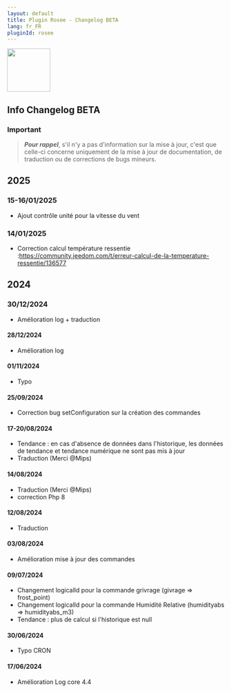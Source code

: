 ```yaml
---
layout: default
title: Plugin Rosee - Changelog BETA
lang: fr_FR
pluginId: rosee
---
```


<img src="{{site.baseurl}}/plugin-rosee/{{site.img}}/rosee_icon.png" class="pluginLogo" width="100" />

## Info Changelog BETA

### Important

> **_Pour rappel_**, s'il n'y a pas d'information sur la mise à jour, c'est que celle-ci concerne uniquement de la mise à jour de documentation, de traduction ou de corrections de bugs mineurs.

## 2025

### 15-16/01/2025

- Ajout contrôle unité pour la vitesse du vent


### 14/01/2025

- Correction calcul température ressentie :https://community.jeedom.com/t/erreur-calcul-de-la-temperature-ressentie/136577

## 2024

### 30/12/2024

- Amélioration log + traduction

#### 28/12/2024

- Amélioration log

#### 01/11/2024

- Typo

#### 25/09/2024

- Correction bug setConfiguration sur la création des commandes

#### 17-20/08/2024

- Tendance : en cas d'absence de données dans l'historique, les données de tendance et tendance numérique ne sont pas mis à jour
- Traduction (Merci @Mips)

#### 14/08/2024

- Traduction (Merci @Mips)
- correction Php 8

#### 12/08/2024

- Traduction

#### 03/08/2024

- Amélioration mise à jour des commandes

#### 09/07/2024

- Changement logicalId pour la commande grivrage (givrage => frost_point)
- Changement logicalId pour la commande Humidité Relative (humidityabs => humidityabs_m3)
- Tendance : plus de calcul si l'historique est null

#### 30/06/2024

- Typo CRON

#### 17/06/2024

- Amélioration Log core 4.4

